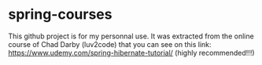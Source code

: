 # spring-courses

This github project is for my personnal use. It was extracted from the online course of Chad Darby (luv2code) that you can see on this link: https://www.udemy.com/spring-hibernate-tutorial/ (highly recommended!!!)
